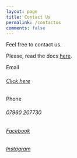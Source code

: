 ```yaml
---
layout: page
title: Contact Us
permalink: /contactus
comments: false
---
```


<div class="row justify-content-between">
<div class="col-md-8 pr-5">

<p>Feel free to contact us.</p>

<!-- <p class="mb-5"><img class="shadow-lg" src="{{site.baseurl}}/assets/images/mediumish-jekyll-template.png" alt="jekyll template mediumish" /></p> -->

<!-- <h4>Documentation</h4> -->

<p>Please, read the docs <a href="https://bootstrapstarter.com/bootstrap-templates/template-mediumish-bootstrap-jekyll/">here</a>.</p>

<!-- <h4>Questions or bug reports?</h4> -->

<!-- <p>Head over to our <a href="https://github.com/kirankumargosu/lmlandscapes">Github repository</a>!</p> -->

</div>

<div class="col-md-4">

<div class="sticky-top sticky-top-80">
<p> <i class="fab fa-envelope"></i> Email </p> <h6> <a href="mailto:lloyd-1994@hotmail.com">Click here</a> </h6>
<p> <i class="fab fa-phone"></i> Phone <p> <h6> 07960 207730 </h6>
<p> <i class="fab fa-facebook"></i> <p> <h6> <a href="{{ site.fburl }}" > Facebook </a> </h6>
<p> <i class="fab fa-instagram"></i> <p> <h6> <a href="{{ site.instaurl }}" > Instagram </a> </h6>



<!-- <p>Thank you for your support! Your donation helps me to maintain and improve <a target="_blank" href="https://github.com/kirankumargosu/lmlandscapes">Mediumish <i class="fab fa-github"></i></a>.</p> -->

<!-- <a target="_blank" href="https://www.wowthemes.net/donate/" class="btn btn-danger">Buy me a coffee</a> <a target="_blank" href="https://bootstrapstarter.com/bootstrap-templates/template-mediumish-bootstrap-jekyll/" class="btn btn-warning">Documentation</a> -->

</div>
</div>
</div>
